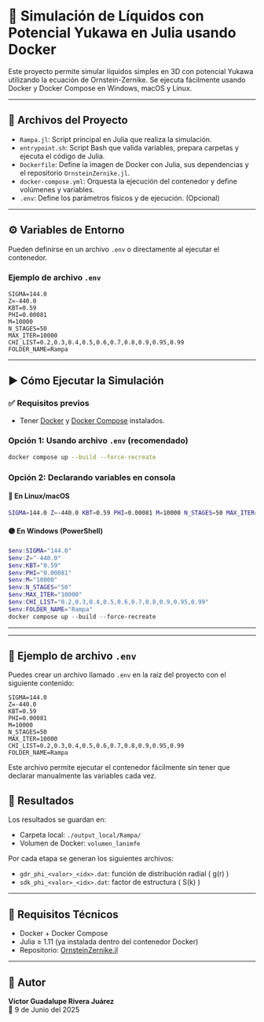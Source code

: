 # 🧪 Simulación de Líquidos con Potencial Yukawa en Julia usando Docker

Este proyecto permite simular líquidos simples en 3D con potencial Yukawa utilizando la ecuación de Ornstein-Zernike. Se ejecuta fácilmente usando Docker y Docker Compose en Windows, macOS y Linux.

---

## 📂 Archivos del Proyecto

- `Rampa.jl`: Script principal en Julia que realiza la simulación.
- `entrypoint.sh`: Script Bash que valida variables, prepara carpetas y ejecuta el código de Julia.
- `Dockerfile`: Define la imagen de Docker con Julia, sus dependencias y el repositorio `OrnsteinZernike.jl`.
- `docker-compose.yml`: Orquesta la ejecución del contenedor y define volúmenes y variables.
- `.env`: Define los parámetros físicos y de ejecución. (Opcional)

---

## ⚙️ Variables de Entorno

Pueden definirse en un archivo `.env` o directamente al ejecutar el contenedor.

### Ejemplo de archivo `.env`

```env
SIGMA=144.0
Z=-440.0
KBT=0.59
PHI=0.00081
M=10000
N_STAGES=50
MAX_ITER=10000
CHI_LIST=0.2,0.3,0.4,0.5,0.6,0.7,0.8,0.9,0.95,0.99
FOLDER_NAME=Rampa
```

---

## ▶️ Cómo Ejecutar la Simulación

### ✅ Requisitos previos

- Tener [Docker](https://www.docker.com/products/docker-desktop/) y [Docker Compose](https://docs.docker.com/compose/) instalados.

### Opción 1: Usando archivo `.env` (recomendado)

```bash
docker compose up --build --force-recreate
```

### Opción 2: Declarando variables en consola

#### 🔵 En Linux/macOS

```bash
SIGMA=144.0 Z=-440.0 KBT=0.59 PHI=0.00081 M=10000 N_STAGES=50 MAX_ITER=10000 CHI_LIST="0.2,0.3,0.4,0.5,0.6,0.7,0.8,0.9,0.95,0.99" FOLDER_NAME=Rampa docker compose up --build --force-recreate
```

#### 🟣 En Windows (PowerShell)

```powershell
$env:SIGMA="144.0"
$env:Z="-440.0"
$env:KBT="0.59"
$env:PHI="0.00081"
$env:M="10000"
$env:N_STAGES="50"
$env:MAX_ITER="10000"
$env:CHI_LIST="0.2,0.3,0.4,0.5,0.6,0.7,0.8,0.9,0.95,0.99"
$env:FOLDER_NAME="Rampa"
docker compose up --build --force-recreate
```

---


---

## 📄 Ejemplo de archivo `.env`

Puedes crear un archivo llamado `.env` en la raíz del proyecto con el siguiente contenido:

```env
SIGMA=144.0
Z=-440.0
KBT=0.59
PHI=0.00081
M=10000
N_STAGES=50
MAX_ITER=10000
CHI_LIST=0.2,0.3,0.4,0.5,0.6,0.7,0.8,0.9,0.95,0.99
FOLDER_NAME=Rampa
```

Este archivo permite ejecutar el contenedor fácilmente sin tener que declarar manualmente las variables cada vez.

## 📁 Resultados

Los resultados se guardan en:

- Carpeta local: `./output_local/Rampa/`
- Volumen de Docker: `volumen_lanimfe`

Por cada etapa se generan los siguientes archivos:

- `gdr_phi_<valor>_<idx>.dat`: función de distribución radial \( g(r) \)
- `sdk_phi_<valor>_<idx>.dat`: factor de estructura \( S(k) \)

---

## 🧠 Requisitos Técnicos

- Docker + Docker Compose
- Julia ≥ 1.11 (ya instalada dentro del contenedor Docker)
- Repositorio: [OrnsteinZernike.jl](https://github.com/IlianPihlajamaa/OrnsteinZernike.jl)

---

## 📝 Autor

**Víctor Guadalupe Rivera Juárez**  
📅 9 de Junio del 2025

